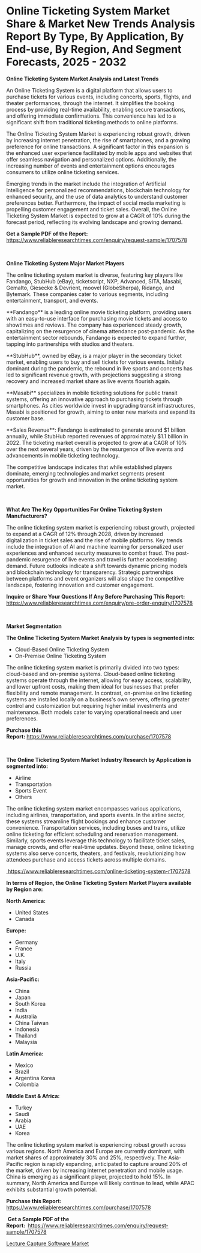 <p><h1>Online Ticketing System Market Share & Market New Trends Analysis Report By Type, By Application, By End-use, By Region, And Segment Forecasts, 2025 - 2032</h1></p><p><strong>Online Ticketing System Market Analysis and Latest Trends</strong></p>
<p><p>An Online Ticketing System is a digital platform that allows users to purchase tickets for various events, including concerts, sports, flights, and theater performances, through the internet. It simplifies the booking process by providing real-time availability, enabling secure transactions, and offering immediate confirmations. This convenience has led to a significant shift from traditional ticketing methods to online platforms.</p><p>The Online Ticketing System Market is experiencing robust growth, driven by increasing internet penetration, the rise of smartphones, and a growing preference for online transactions. A significant factor in this expansion is the enhanced user experience facilitated by mobile apps and websites that offer seamless navigation and personalized options. Additionally, the increasing number of events and entertainment options encourages consumers to utilize online ticketing services.</p><p>Emerging trends in the market include the integration of Artificial Intelligence for personalized recommendations, blockchain technology for enhanced security, and the use of data analytics to understand customer preferences better. Furthermore, the impact of social media marketing is propelling customer engagement and ticket sales. Overall, the Online Ticketing System Market is expected to grow at a CAGR of 10% during the forecast period, reflecting its evolving landscape and growing demand.</p></p>
<p><strong>Get a Sample PDF of the Report:&nbsp;</strong> <a href="https://www.reliableresearchtimes.com/enquiry/request-sample/1707578?utm_campaign=2109&utm_medium=2&utm_source=Github&utm_content=ia&utm_term=09032025&utm_id=online-ticketing-system">https://www.reliableresearchtimes.com/enquiry/request-sample/1707578</a></p>
<p>&nbsp;</p>
<p><strong>Online Ticketing System Major Market Players</strong></p>
<p><p>The online ticketing system market is diverse, featuring key players like Fandango, StubHub (eBay), ticketscript, NXP, Advanced, SITA, Masabi, Gemalto, Giesecke & Devrient, moovel (GlobeSherpa), Ridango, and Bytemark. These companies cater to various segments, including entertainment, transport, and events.</p><p>**Fandango** is a leading online movie ticketing platform, providing users with an easy-to-use interface for purchasing movie tickets and access to showtimes and reviews. The company has experienced steady growth, capitalizing on the resurgence of cinema attendance post-pandemic. As the entertainment sector rebounds, Fandango is expected to expand further, tapping into partnerships with studios and theaters.</p><p>**StubHub**, owned by eBay, is a major player in the secondary ticket market, enabling users to buy and sell tickets for various events. Initially dominant during the pandemic, the rebound in live sports and concerts has led to significant revenue growth, with projections suggesting a strong recovery and increased market share as live events flourish again.</p><p>**Masabi** specializes in mobile ticketing solutions for public transit systems, offering an innovative approach to purchasing tickets through smartphones. As cities worldwide invest in upgrading transit infrastructures, Masabi is positioned for growth, aiming to enter new markets and expand its customer base.</p><p>**Sales Revenue**: Fandango is estimated to generate around $1 billion annually, while StubHub reported revenues of approximately $1.1 billion in 2022. The ticketing market overall is projected to grow at a CAGR of 10% over the next several years, driven by the resurgence of live events and advancements in mobile ticketing technology.</p><p>The competitive landscape indicates that while established players dominate, emerging technologies and market segments present opportunities for growth and innovation in the online ticketing system market.</p></p>
<p>&nbsp;</p>
<p><strong>What Are The Key Opportunities For Online Ticketing System Manufacturers?</strong></p>
<p><p>The online ticketing system market is experiencing robust growth, projected to expand at a CAGR of 12% through 2028, driven by increased digitalization in ticket sales and the rise of mobile platforms. Key trends include the integration of AI and machine learning for personalized user experiences and enhanced security measures to combat fraud. The post-pandemic resurgence of live events and travel is further accelerating demand. Future outlooks indicate a shift towards dynamic pricing models and blockchain technology for transparency. Strategic partnerships between platforms and event organizers will also shape the competitive landscape, fostering innovation and customer engagement.</p></p>
<p><strong>Inquire or Share Your Questions If Any Before Purchasing This Report:</strong> <a href="https://www.reliableresearchtimes.com/enquiry/pre-order-enquiry/1707578?utm_campaign=2109&utm_medium=2&utm_source=Github&utm_content=ia&utm_term=09032025&utm_id=online-ticketing-system">https://www.reliableresearchtimes.com/enquiry/pre-order-enquiry/1707578</a></p>
<p>&nbsp;</p>
<p><strong>Market Segmentation</strong></p>
<p><strong>The Online Ticketing System Market Analysis by types is segmented into:</strong></p>
<p><ul><li>Cloud-Based Online Ticketing System</li><li>On-Premise Online Ticketing System</li></ul></p>
<p><p>The online ticketing system market is primarily divided into two types: cloud-based and on-premise systems. Cloud-based online ticketing systems operate through the internet, allowing for easy access, scalability, and lower upfront costs, making them ideal for businesses that prefer flexibility and remote management. In contrast, on-premise online ticketing systems are installed locally on a business's own servers, offering greater control and customization but requiring higher initial investments and maintenance. Both models cater to varying operational needs and user preferences.</p></p>
<p><strong>Purchase this Report:&nbsp;</strong><a href="https://www.reliableresearchtimes.com/purchase/1707578?utm_campaign=2109&utm_medium=2&utm_source=Github&utm_content=ia&utm_term=09032025&utm_id=online-ticketing-system">https://www.reliableresearchtimes.com/purchase/1707578</a></p>
<p>&nbsp;</p>
<p><strong>The Online Ticketing System Market Industry Research by Application is segmented into:</strong></p>
<p><ul><li>Airline</li><li>Transportation</li><li>Sports Event</li><li>Others</li></ul></p>
<p><p>The online ticketing system market encompasses various applications, including airlines, transportation, and sports events. In the airline sector, these systems streamline flight bookings and enhance customer convenience. Transportation services, including buses and trains, utilize online ticketing for efficient scheduling and reservation management. Similarly, sports events leverage this technology to facilitate ticket sales, manage crowds, and offer real-time updates. Beyond these, online ticketing systems also serve concerts, theaters, and festivals, revolutionizing how attendees purchase and access tickets across multiple domains.</p></p>
<p><a href="https://www.reliableresearchtimes.com/online-ticketing-system-r1707578?utm_campaign=2109&utm_medium=2&utm_source=Github&utm_content=ia&utm_term=09032025&utm_id=online-ticketing-system">&nbsp;https://www.reliableresearchtimes.com/online-ticketing-system-r1707578</a></p>
<p><strong>In terms of Region, the Online Ticketing System Market Players available by Region are:</strong></p>
<p>
    <p> <strong> North America: </strong>
        <ul>
            <li>United States</li>
            <li>Canada</li>
        </ul>
        </p> 
    <p> <strong> Europe: </strong>
        <ul>
            <li>Germany</li>
            <li>France</li>
            <li>U.K.</li>
            <li>Italy</li>
            <li>Russia</li>
        </ul>
        </p> 
    <p> <strong> Asia-Pacific: </strong>
        <ul>
            <li>China</li>
            <li>Japan</li>
            <li>South Korea</li>
            <li>India</li>
            <li>Australia</li>
            <li>China Taiwan</li>
            <li>Indonesia</li>
            <li>Thailand</li>
            <li>Malaysia</li>
        </ul>
        </p> 
    <p> <strong> Latin America: </strong>
        <ul>
            <li>Mexico</li>
            <li>Brazil</li>
            <li>Argentina Korea</li>
            <li>Colombia</li>
        </ul>
        </p> 
    <p> <strong> Middle East & Africa: </strong>
        <ul>
            <li>Turkey</li>
            <li>Saudi</li>
            <li>Arabia</li>
            <li>UAE</li>
            <li>Korea</li>
        </ul>
    </p>
    </p>
<p><p>The online ticketing system market is experiencing robust growth across various regions. North America and Europe are currently dominant, with market shares of approximately 30% and 25%, respectively. The Asia-Pacific region is rapidly expanding, anticipated to capture around 20% of the market, driven by increasing internet penetration and mobile usage. China is emerging as a significant player, projected to hold 15%. In summary, North America and Europe will likely continue to lead, while APAC exhibits substantial growth potential.</p></p>
<p><strong>Purchase this Report: </strong><a href="https://www.reliableresearchtimes.com/purchase/1707578?utm_campaign=2109&utm_medium=2&utm_source=Github&utm_content=ia&utm_term=09032025&utm_id=online-ticketing-system">https://www.reliableresearchtimes.com/purchase/1707578</a></p>
<p>&nbsp;<strong>Get a Sample PDF of the Report:&nbsp;&nbsp;</strong><a href="https://www.reliableresearchtimes.com/enquiry/request-sample/1707578?utm_campaign=2109&utm_medium=2&utm_source=Github&utm_content=ia&utm_term=09032025&utm_id=online-ticketing-system">https://www.reliableresearchtimes.com/enquiry/request-sample/1707578</a></p>
<p><strong></strong></p>
<p><p><a href="https://github.com/MonroeBullock54/Market-Research-Report-List-2/blob/main/lecture-capture-software-market.md?utm_campaign=2109&utm_medium=2&utm_source=Github&utm_content=ia&utm_term=09032025&utm_id=online-ticketing-system">Lecture Capture Software Market</a></p></p>